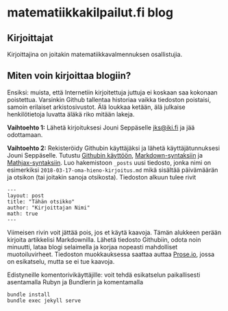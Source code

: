 matematiikkakilpailut.fi blog
=============================

## Kirjoittajat

Kirjoittajina on joitakin matematiikkavalmennuksen osallistujia.

## Miten voin kirjoittaa blogiin?

Ensiksi: muista, että Internetiin kirjoitettuja juttuja ei koskaan
saa kokonaan poistettua. Varsinkin Github tallentaa historiaa
vaikka tiedoston poistaisi, samoin erilaiset arkistosivustot.
Älä loukkaa ketään, älä julkaise henkilötietoja luvatta äläkä
riko mitään lakeja.

**Vaihtoehto 1:** Lähetä kirjoituksesi Jouni Seppäselle <jks@iki.fi>
ja jää odottamaan.

**Vaihtoehto 2:** Rekisteröidy Githubin käyttäjäksi ja lähetä 
käyttäjätunnuksesi Jouni Seppäselle. Tutustu [Githubin käyttöön][gh],
[Markdown-syntaksiin][md] ja [Mathjax-syntaksiin][math].
Luo hakemistoon `_posts` uusi tiedosto, jonka nimi on esimerkiksi
`2018-03-17-oma-hieno-kirjoitus.md` mikä sisältää päivämäärän
ja otsikon (tai joitakin sanoja otsikosta).
Tiedoston alkuun tulee rivit

```
---
layout: post
title: "Tähän otsikko"
author: "Kirjoittajan Nimi"
math: true
---
```

Viimeisen rivin voit jättää pois, jos et käytä kaavoja.  Tämän
alukkeen perään kirjoita artikkelisi Markdownilla.  Lähetä tiedosto
Githubiin, odota noin minuutti, lataa blogi selaimella ja korjaa
nopeasti mahdolliset muotoiluvirheet.  Tiedoston muokkauksessa saattaa
auttaa [Prose.io][prose], jossa on esikatselu, mutta se ei tue
kaavoja.

Edistyneille komentorivikäyttäjille: voit tehdä esikatselun paikallisesti
asentamalla Rubyn ja Bundlerin ja komentamalla

```
bundle install
bundle exec jekyll serve
```


[gh]: https://guides.github.com/
[md]: https://commonmark.org/help/
[math]: https://math.meta.stackexchange.com/questions/5020/mathjax-basic-tutorial-and-quick-reference
[prose]: https://prose.io
